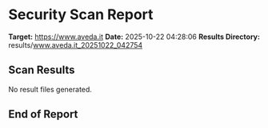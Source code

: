 # Security Scan Report

**Target:** https://www.aveda.it
**Date:** 2025-10-22 04:28:06
**Results Directory:** results/www.aveda.it_20251022_042754

## Scan Results

No result files generated.

## End of Report
